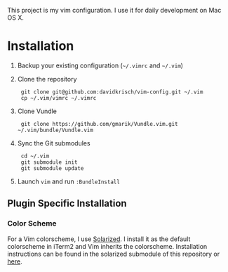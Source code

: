 This project is my vim configuration.  I use it for daily development on Mac OS X.

# Installation

1. Backup your existing configuration (`~/.vimrc` and `~/.vim`)
2. Clone the repository

        git clone git@github.com:davidkrisch/vim-config.git ~/.vim
        cp ~/.vim/vimrc ~/.vimrc

3. Clone Vundle

        git clone https://github.com/gmarik/Vundle.vim.git ~/.vim/bundle/Vundle.vim

3. Sync the Git submodules

        cd ~/.vim
        git submodule init
        git submodule update

4. Launch `vim` and run `:BundleInstall`

## Plugin Specific Installation

### Color Scheme

For a Vim colorscheme, I use [Solarized](http://ethanschoonover.com/solarized). I install it as the
default colorscheme in iTerm2 and Vim inherits the colorscheme. Installation instructions can be
found in the solarized submodule of this repository or
[here](https://github.com/altercation/solarized/tree/master/iterm2-colors-solarized).
